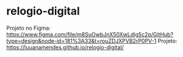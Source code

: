# relogio-digital

Projeto no Figma: https://www.figma.com/file/m8SuOwbJnX50XwLdIg5c2p/GitHub?type=design&node-id=181%3A33&t=rouZDJXPVB2rP0PV-1
Projeto: https://luuanamendes.github.io/relogio-digital/
